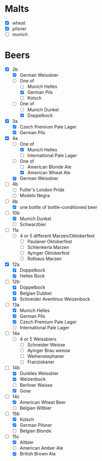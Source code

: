 # Malts
- [x] wheat
- [x] pilsner
- [ ] munich

# Beers
- [x] 2b
	- [x] German Weissbier
	- [ ] One of
		- [ ] Munich Helles
		- [x] German Pils
		- [ ] Kolsch
	- [ ] One of
		- [ ] Munich Dunkel
		- [x] Doppelbock
- [x] 3a
	- [x] Czech Premium Pale Lager
	- [x] German Pils
- [x] 4a
	- [ ] One of
		- [x] Munich Helles
		- [ ] International Pale Lager
	- [ ] One of
		- [ ] American Blonde Ale
		- [x] American Wheat Ale
	- [x] German Weissbier
- [ ] 4b 
	- [ ] Fuller's London Pride
	- [ ] Modelo Negra
- [ ] 8b
	- [x] one bottle of bottle-conditioned beer
- [ ] 10b
	- [x] Munich Dunkel
	- [ ] Schwarzbier
- [ ] 11a
	- [ ] 4 or 5 different Marzen/Oktoberfest
		- [ ] Paulaner Oktoberfest
		- [ ] Schlenkerla Marzen
		- [ ] Ayinger Oktoberfest
		- [ ] Rothaus Marzen
- [x] 12a
	- [x] Doppelbock
	- [x] Helles Bock
- [ ] 12b
	- [x] Doppelbock
	- [x] Belgian Dubbel
	- [x] Schneider Aventinus Weizenbock
- [ ] 13a
	- [x] Munich Helles
	- [x] German Pils
	- [x] Czech Premium Pale Lager
	- [ ] International Pale Lager
- [ ] 14a
	- [ ] 4 or 5 Weissbiers
		- [ ] Schneider Weisse
		- [ ] Ayinger Brau weisse
		- [ ] Weihenstephaner
		- [ ] Franziskaner
- [ ] 14b
	- [x] Dunkles Weissbier
	- [x] Weizenbock
	- [ ] Berliner Weisse
	- [x] Gose
- [ ] 14c
	- [x] American Wheat Beer
	- [ ] Belgian Witbier
- [ ] 15b
	- [x] Kolsch
	- [x] German Pilsner
	- [ ] Belgian Blonde
- [ ] 15c
	- [x] Altbier
	- [ ] American Amber Ale
	- [x] British Brown Ale